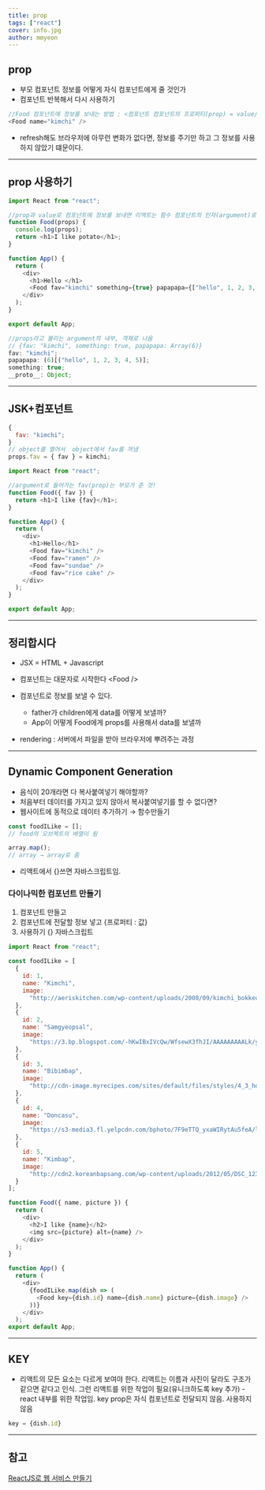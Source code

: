 ```yaml
---
title: prop
tags: ["react"]
cover: info.jpg
author: mmyeon
---
```


## prop

- 부모 컴포넌트 정보를 어떻게 자식 컴포넌트에게 줄 것인가
- 컴포넌트 반복해서 다시 사용하기

```js
//Food 컴포넌트에 정보를 보내는 방법 : <컴포넌트 컴포넌트의 프로퍼티(prop) = value/>
<Food name="kimchi" />
```

- refresh해도 브라우저에 아무런 변화가 없다면, 정보를 주기만 하고 그 정보를 사용하지 않았기 떄문이다.

---

## prop 사용하기

```js
import React from "react";

//prop과 value로 컴포넌트에 정보를 보내면 리액트는 함수 컴포넌트의 인자(argument)로 프로퍼티를 넣는다.
function Food(props) {
  console.log(props);
  return <h1>I like potato</h1>;
}

function App() {
  return (
    <div>
      <h1>Hello </h1>
      <Food fav="kimchi" something={true} papapapa={["hello", 1, 2, 3, 4, 5]} />
    </div>
  );
}

export default App;
```

```js
//props라고 불리는 argument의 내부, 객체로 나옴
// {fav: "kimchi", something: true, papapapa: Array(6)}
fav: "kimchi";
papapapa: (6)[("hello", 1, 2, 3, 4, 5)];
something: true;
__proto__: Object;
```

---

## JSK+컴포넌트

```js
{
  fav: "kimchi";
}
// object를 열어서  object에서 fav를 꺼냄
props.fav = { fav } = kimchi;
```

```js
import React from "react";

//argument로 들어가는 fav(prop)는 부모가 준 것!
function Food({ fav }) {
  return <h1>I like {fav}</h1>;
}

function App() {
  return (
    <div>
      <h1>Hello</h1>
      <Food fav="kimchi" />
      <Food fav="ramen" />
      <Food fav="sundae" />
      <Food fav="rice cake" />
    </div>
  );
}

export default App;
```

---

## 정리합시다

- JSX = HTML + Javascript

- 컴포넌트는 대문자로 시작한다 \<Food />

- 컴포넌트로 정보를 보낼 수 있다.
  - father가 children에게 data를 어떻게 보낼까?
  - App이 어떻게 Food에게 props를 사용해서 data를 보낼까
- rendering : 서버에서 파일을 받아 브라우저에 뿌려주는 과정

---

## Dynamic Component Generation

- 음식이 20개라면 다 복사붙여넣기 해야할까?
- 처음부터 데이터를 가지고 있지 않아서 복사붙여넣기를 할 수 없다면?
- 웹사이트에 동적으로 데이터 추가하기 → 함수만들기

```js
const foodILike = [];
// food의 오브젝트의 배열이 됨

array.map();
// array → array로 줌
```

- 리액트에서 {}쓰면 자바스크립트임.

### 다이나믹한 컴포넌트 만들기

1. 컴포넌트 만들고
2. 컴포넌트에 전달할 정보 넣고 {프로퍼티 : 값}
3. 사용하기 {} 자바스크립트

```js
import React from "react";

const foodILike = [
  {
    id: 1,
    name: "Kimchi",
    image:
      "http://aeriskitchen.com/wp-content/uploads/2008/09/kimchi_bokkeumbap_02-.jpg"
  },
  {
    id: 2,
    name: "Samgyeopsal",
    image:
      "https://3.bp.blogspot.com/-hKwIBxIVcQw/WfsewX3fhJI/AAAAAAAAALk/yHxnxFXcfx4ZKSfHS_RQNKjw3bAC03AnACLcBGAs/s400/DSC07624.jpg"
  },
  {
    id: 3,
    name: "Bibimbap",
    image:
      "http://cdn-image.myrecipes.com/sites/default/files/styles/4_3_horizontal_-_1200x900/public/image/recipes/ck/12/03/bibimbop-ck-x.jpg?itok=RoXlp6Xb"
  },
  {
    id: 4,
    name: "Doncasu",
    image:
      "https://s3-media3.fl.yelpcdn.com/bphoto/7F9eTTQ_yxaWIRytAu5feA/ls.jpg"
  },
  {
    id: 5,
    name: "Kimbap",
    image:
      "http://cdn2.koreanbapsang.com/wp-content/uploads/2012/05/DSC_1238r-e1454170512295.jpg"
  }
];

function Food({ name, picture }) {
  return (
    <div>
      <h2>I like {name}</h2>
      <img src={picture} alt={name} />
    </div>
  );
}

function App() {
  return (
    <div>
      {foodILike.map(dish => (
        <Food key={dish.id} name={dish.name} picture={dish.image} />
      ))}
    </div>
  );
export default App;
```

---

## KEY

- 리액트의 모든 요소는 다르게 보여야 한다. 리액트는 이름과 사진이 달라도 구조가 같으면 같다고 인식. 그런 리액트를 위한 작업이 필요(유니크하도록 key 추가)
  -react 내부를 위한 작업임. key prop은 자식 컴포넌트로 전달되지 않음. 사용하지 않음

```js
key = {dish.id}
```

---

## 참고

[ReactJS로 웹 서비스 만들기](https://academy.nomadcoders.co/courses/enrolled/216871)
